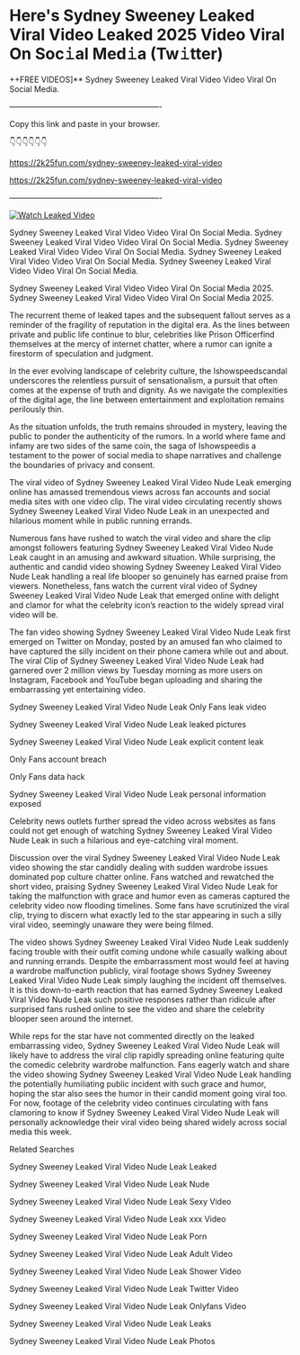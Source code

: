 # Here's Sydney Sweeney Leaked Viral Video Leaked 2025 Video Viral On Soc𝚒al Med𝚒a (Tw𝚒tter)

++FREE VIDEOS]** Sydney Sweeney Leaked Viral Video Video Viral On Social Media.

———————————————————-

Copy this link and paste in your browser.

👇👇👇👇👇👇

https://2k25fun.com/sydney-sweeney-leaked-viral-video

https://2k25fun.com/sydney-sweeney-leaked-viral-video

———————————————————-

[![Watch Leaked Video](https://miro.medium.com/v2/resize:fit:828/format:webp/1*cilzJN44JGOrTw9NJCrNHA.gif "Watch Leaked Video")](https://2k25fun.com/sydney-sweeney-leaked-viral-video)

Sydney Sweeney Leaked Viral Video Video Viral On Social Media. Sydney Sweeney Leaked Viral Video Video Viral On Social Media. Sydney Sweeney Leaked Viral Video Video Viral On Social Media. Sydney Sweeney Leaked Viral Video Video Viral On Social Media. Sydney Sweeney Leaked Viral Video Video Viral On Social Media.

Sydney Sweeney Leaked Viral Video Video Viral On Social Media 2025. Sydney Sweeney Leaked Viral Video Video Viral On Social Media 2025.

The recurrent theme of leaked tapes and the subsequent fallout serves as a reminder of the fragility of reputation in the digital era. As the lines between private and public life continue to blur, celebrities like Prison Officerfind themselves at the mercy of internet chatter, where a rumor can ignite a firestorm of speculation and judgment.

In the ever evolving landscape of celebrity culture, the Ishowspeedscandal underscores the relentless pursuit of sensationalism, a pursuit that often comes at the expense of truth and dignity. As we navigate the complexities of the digital age, the line between entertainment and exploitation remains perilously thin.

As the situation unfolds, the truth remains shrouded in mystery, leaving the public to ponder the authenticity of the rumors. In a world where fame and infamy are two sides of the same coin, the saga of Ishowspeedis a testament to the power of social media to shape narratives and challenge the boundaries of privacy and consent.

The viral video of Sydney Sweeney Leaked Viral Video Nude Leak emerging online has amassed tremendous views across fan accounts and social media sites with one video clip. The viral video circulating recently shows Sydney Sweeney Leaked Viral Video Nude Leak in an unexpected and hilarious moment while in public running errands.

Numerous fans have rushed to watch the viral video and share the clip amongst followers featuring Sydney Sweeney Leaked Viral Video Nude Leak caught in an amusing and awkward situation. While surprising, the authentic and candid video showing Sydney Sweeney Leaked Viral Video Nude Leak handling a real life blooper so genuinely has earned praise from viewers. Nonetheless, fans watch the current viral video of Sydney Sweeney Leaked Viral Video Nude Leak that emerged online with delight and clamor for what the celebrity icon’s reaction to the widely spread viral video will be.

The fan video showing Sydney Sweeney Leaked Viral Video Nude Leak first emerged on Twitter on Monday, posted by an amused fan who claimed to have captured the silly incident on their phone camera while out and about. The viral Clip of Sydney Sweeney Leaked Viral Video Nude Leak had garnered over 2 million views by Tuesday morning as more users on Instagram, Facebook and YouTube began uploading and sharing the embarrassing yet entertaining video.

Sydney Sweeney Leaked Viral Video Nude Leak Only Fans leak video

Sydney Sweeney Leaked Viral Video Nude Leak leaked pictures

Sydney Sweeney Leaked Viral Video Nude Leak explicit content leak

Only Fans account breach

Only Fans data hack

Sydney Sweeney Leaked Viral Video Nude Leak personal information exposed

Celebrity news outlets further spread the video across websites as fans could not get enough of watching Sydney Sweeney Leaked Viral Video Nude Leak in such a hilarious and eye-catching viral moment.

Discussion over the viral Sydney Sweeney Leaked Viral Video Nude Leak video showing the star candidly dealing with sudden wardrobe issues dominated pop culture chatter online. Fans watched and rewatched the short video, praising Sydney Sweeney Leaked Viral Video Nude Leak for taking the malfunction with grace and humor even as cameras captured the celebrity video now flooding timelines. Some fans have scrutinized the viral clip, trying to discern what exactly led to the star appearing in such a silly viral video, seemingly unaware they were being filmed.

The video shows Sydney Sweeney Leaked Viral Video Nude Leak suddenly facing trouble with their outfit coming undone while casually walking about and running errands. Despite the embarrassment most would feel at having a wardrobe malfunction publicly, viral footage shows Sydney Sweeney Leaked Viral Video Nude Leak simply laughing the incident off themselves. It is this down-to-earth reaction that has earned Sydney Sweeney Leaked Viral Video Nude Leak such positive responses rather than ridicule after surprised fans rushed online to see the video and share the celebrity blooper seen around the internet.

While reps for the star have not commented directly on the leaked embarrassing video, Sydney Sweeney Leaked Viral Video Nude Leak will likely have to address the viral clip rapidly spreading online featuring quite the comedic celebrity wardrobe malfunction. Fans eagerly watch and share the video showing Sydney Sweeney Leaked Viral Video Nude Leak handling the potentially humiliating public incident with such grace and humor, hoping the star also sees the humor in their candid moment going viral too. For now, footage of the celebrity video continues circulating with fans clamoring to know if Sydney Sweeney Leaked Viral Video Nude Leak will personally acknowledge their viral video being shared widely across social media this week.

Related Searches

Sydney Sweeney Leaked Viral Video Nude Leak Leaked

Sydney Sweeney Leaked Viral Video Nude Leak Nude

Sydney Sweeney Leaked Viral Video Nude Leak Sexy Video

Sydney Sweeney Leaked Viral Video Nude Leak xxx Video

Sydney Sweeney Leaked Viral Video Nude Leak Porn

Sydney Sweeney Leaked Viral Video Nude Leak Adult Video

Sydney Sweeney Leaked Viral Video Nude Leak Shower Video

Sydney Sweeney Leaked Viral Video Nude Leak Twitter Video

Sydney Sweeney Leaked Viral Video Nude Leak Onlyfans Video

Sydney Sweeney Leaked Viral Video Nude Leak Leaks

Sydney Sweeney Leaked Viral Video Nude Leak Photos